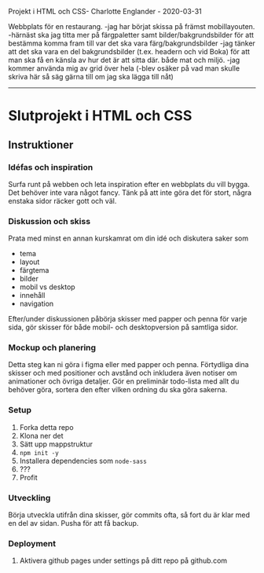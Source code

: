 Projekt i HTML och CSS- Charlotte Englander - 2020-03-31

Webbplats för en restaurang.
-jag har börjat skissa på främst mobillayouten.
-härnäst ska jag titta mer på färgpaletter samt bilder/bakgrundsbilder 
 för att bestämma komma fram till var det ska vara färg/bakgrundsbilder
-jag tänker att det ska vara en del bakgrundsbilder (t.ex. headern och vid Boka) 
 för att man ska få en känsla av hur det är att sitta där. både mat och miljö.
-jag kommer använda mig av grid över hela
(-blev osäker på vad man skulle skriva här så säg gärna till om jag ska lägga till nåt)

_______________________________________________________________________________________


# Slutprojekt i HTML och CSS

## Instruktioner

### Idéfas och inspiration
Surfa runt på webben och leta inspiration efter en webbplats du vill bygga. Det behöver inte vara något fancy.
Tänk på att inte göra det för stort, några enstaka sidor räcker gott och väl.

### Diskussion och skiss
Prata med minst en annan kurskamrat om din idé och diskutera saker som 
* tema
* layout
* färgtema
* bilder
* mobil vs desktop
* innehåll
* navigation

Efter/under diskussionen påbörja skisser med papper och penna för varje sida,
gör skisser för både mobil- och desktopversion på samtliga sidor.

### Mockup och planering
Detta steg kan ni göra i figma eller med papper och penna.
Förtydliga dina skisser och med positioner och avstånd och inkludera även notiser om animationer och övriga detaljer.
Gör en preliminär todo-lista med allt du behöver göra, sortera den efter vilken ordning du ska göra sakerna.

### Setup
1. Forka detta repo
2. Klona ner det
3. Sätt upp mappstruktur
4. `npm init -y`
5. Installera dependencies som `node-sass`
6. ???
7. Profit

### Utveckling
Börja utveckla utifrån dina skisser, 
gör commits ofta, så fort du är klar med en del av sidan.
Pusha för att få backup.

### Deployment
1. Aktivera github pages under settings på ditt repo på github.com
